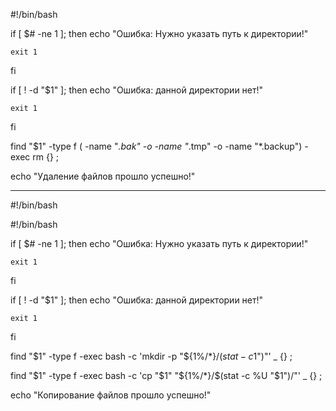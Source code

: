 #!/bin/bash

if [ $# -ne 1 ]; then
    echo "Ошибка: Нужно указать путь к директории!"
    
    exit 1

fi


if [ ! -d "$1" ]; then
    echo "Ошибка: данной директории нет!"

    exit 1

fi



find "$1" -type f ( -name "*.bak" -o -name "*.tmp" -o -name "*.backup") -exec rm {} ;
 
echo "Удаление файлов прошло успешно!"

_____________________________________________________________________________________________________________________________________________________________________________________________________________________

#!/bin/bash

#!/bin/bash

if [ $# -ne 1 ]; then
    echo "Ошибка: Нужно указать путь к директории!"
    
    exit 1

fi


if [ ! -d "$1" ]; then
    echo "Ошибка: данной директории нет!"

    exit 1

fi



find "$1" -type f -exec bash -c 'mkdir -p "${1%/*}/$(stat -c %U "$1")"' _ {} ;


find "$1" -type f -exec bash -c 'cp "$1" "${1%/*}/$(stat -c %U "$1")/"' _ {} ;

echo "Копирование файлов прошло успешно!"
